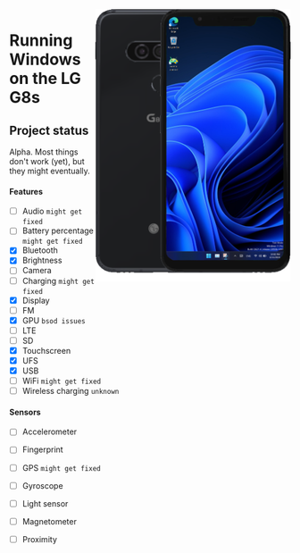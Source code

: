 <img align="right" src="https://github.com/n00b69/woa-betalm/blob/main/betalm.png" width="350" alt="Windows 11 running on betalm">

# Running Windows on the LG G8s

## Project status
Alpha. Most things don't work (yet), but they might eventually.

#### Features
- [ ] Audio ```might get fixed```
- [ ] Battery percentage ```might get fixed```
- [x] Bluetooth
- [x] Brightness
- [ ] Camera
- [ ] Charging ```might get fixed```
- [x] Display
- [ ] FM
- [x] GPU ```bsod issues```
- [ ] LTE 
- [ ] SD
- [x] Touchscreen
- [x] UFS
- [x] USB
- [ ] WiFi ```might get fixed```
- [ ] Wireless charging ```unknown```

#### Sensors
- [ ] Accelerometer
- [ ] Fingerprint
- [ ] GPS ```might get fixed```
- [ ] Gyroscope
- [ ] Light sensor
- [ ] Magnetometer
- [ ] Proximity





















